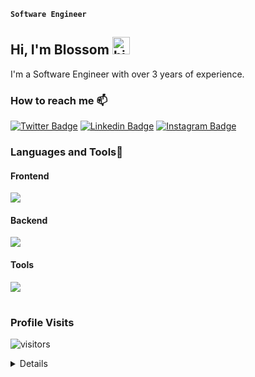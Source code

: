 **`Software Engineer`**
## Hi, I'm Blossom <img src="https://raw.githubusercontent.com/MartinHeinz/MartinHeinz/master/wave.gif" width="28" alt="hi">

I'm a Software Engineer with over 3 years of experience.


### How to reach me 📫
[![Twitter Badge](https://img.shields.io/badge/Twitter-1DA1F2?style=for-the-badge&logo=twitter&logoColor=white)](https://twitter.com/Blossom_obasi) [![Linkedin Badge](https://img.shields.io/badge/LinkedIn-0077B5?style=for-the-badge&logo=linkedin&logoColor=white)](https://www.linkedin.com/in/blossomobasi/) [![Instagram Badge](https://img.shields.io/badge/Instagram-E4405F?style=for-the-badge&logo=instagram&logoColor=white)](https://www.instagram.com/iambl0ss0m/) 


### Languages and Tools🧰

#### Frontend
<img src="https://skillicons.dev/icons?i=html,css,javascript,tailwind,react,redux,typescript,nextjs" />

#### Backend
<img src="https://skillicons.dev/icons?i=nodejs,express,mongodb,nestjs,redis" />

#### Tools
<img src="https://skillicons.dev/icons?i=vscode,github,git,postman" />

#

### Profile Visits 
![visitors](https://komarev.com/ghpvc/?username=Dev-kami)


<details>
  
### 📊 Stats

![Forrest's GitHub stats](https://github-readme-stats.vercel.app/api?username=blossomobasi&show_icons=true&theme=gruvbox)

</details>
